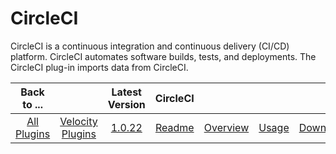 
# CircleCI

CircleCI is a continuous integration and continuous delivery (CI/CD) platform. CircleCI automates software builds, tests, and deployments. The CircleCI plug-in imports data from CircleCI.

|Back to ...||Latest Version|CircleCI ||||
| :---: | :---: | :---: | :---: | :---: | :---: | :---: |
|[All Plugins](../../index.md)|[Velocity Plugins](../README.md)|[1.0.22](https://raw.githubusercontent.com/UrbanCode/IBM-UCV-PLUGINS/main/files/ucv-ext-circleci/ucv-ext-circleci-1.0.22.tar.7z.001)|[Readme](README.md)|[Overview](overview.md)|[Usage](usage.md)|[Downloads](downloads.md)|
